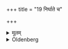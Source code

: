 +++
title = "19 निर्घाते च"

+++

<details><summary>मूलम्</summary>

निर्घाते च १९
</details>

<details><summary>Oldenberg</summary>

19. And if a whirlwind occurs.
</details>
